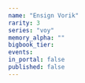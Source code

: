 ```yaml
---
name: "Ensign Vorik"
rarity: 3
series: "voy"
memory_alpha: ""
bigbook_tier:
events:
in_portal: false
published: false
---
```

